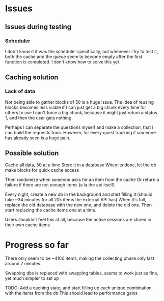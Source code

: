 # Issues

## Issues during testing
### Scheduler
I don't know if it was the scheduler specifically, but whenever I try to test it, both the cache and the queue seem to become empty after the first function is completed.
I don't know how to solve this yet


## Caching solution
### Lack of data
Not being able to gather blocks of 50 is a huge issue. The idea of reusing blocks becomes less viable if I can just get a big chunk every time for others to use
I can't force a big chunk, because it might just return a status 1, and then the user gets nothing.

Perhaps I can separate the questions myself and make a collection, that i can build the requests from. However, for every quest tracking if someone has already seen is a huge pain.


## Possible solution
Cache all data, 50 at a time
Store it in a database
When its done, let the db make blocks for quick cache access

Then randomize when someone asks for an item from the cache
Or return a failure if there are not enough items (a la the api itself)

Every night, create a new db in the background and start filling it (should take ~34 minutes for all 20k items the external API has)
When it's full, replace the old database with the new one, and delete the old one.
Then start replacing the cache items one at a time.

Users shouldn't feel this at all, because the active sessions are stored in their own cache items

# Progress so far
There only seem to be ~4100 items, making the collecting phase only last around 7 minutes.

Swapping dbs is replaced with swapping tables, seems to work just as fine, yet much simpler to set up

TODO: Add a caching state, and start filling up each unique combination with the items from the db
This should lead to performance gains

